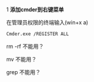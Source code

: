 1 **添加cmder到右键菜单**

在管理员权限的终端输入(win+x a)

```bash
Cmder.exe /REGISTER ALL
```
rm -rf 不能用？

mv 不能用？

grep 不能用？